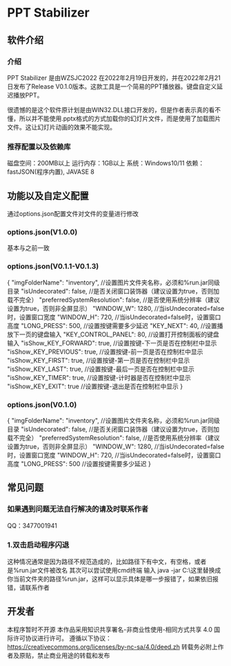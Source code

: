 # PPT Stabilizer

## 软件介绍

### 介绍

PPT Stabilizer 是由WZSJC2022 在2022年2月19日开发的，并在2022年2月21日发布了Release V0.1.0版本。这款工具是一个简易的PPT播放器。键盘自定义延迟播放PPT。

很遗憾的是这个软件原计划是由WIN32.DLL接口开发的，但是作者表示真的看不懂，所以并不能使用.pptx格式的方式加载你的幻灯片文件，而是使用了加载图片文件。这让幻灯片动画的效果不能实现。

### 推荐配置以及依赖库

磁盘空间：200MB以上
运行内存：1GB以上
系统：Windows10/11
依赖：fastJSON(程序内置), JAVASE 8

## 功能以及自定义配置

通过options.json配置文件对文件的变量进行修改

### options.json(V1.0.0)

基本与之前一致

### options.json(V0.1.1-V0.1.3)

{
  "imgFolderName": "inventory",				//设置图片文件夹名称，必须和%run.jar同级目录
  "isUndecorated": false,							//是否关闭窗口装饰器（建议设置为true，否则加载不完全）
  "preferredSystemResolution": false,		//是否使用系统分辨率（建议设置为true，否则非全屏显示）
  "WINDOW_W": 1280,								//当isUndecorated=false时，设置窗口宽度
  "WINDOW_H": 720,								//当isUndecorated=false时，设置窗口高度
  "LONG_PRESS": 500,								//设置按键需要多少延迟
  "KEY_NEXT": 40,										//设置播放下一页的键盘输入
  "KEY_CONTROL_PANEL": 80,				//设置打开控制面板的键盘输入
  "isShow_KEY_FORWARD": true,				//设置按键-下一页是否在控制栏中显示
  "isShow_KEY_PREVIOUS": true,				//设置按键-前一页是否在控制栏中显示
  "isShow_KEY_FIRST": true,						//设置按键-第一页是否在控制栏中显示
  "isShow_KEY_LAST": true,							//设置按键-最后一页是否在控制栏中显示
  "isShow_KEY_TIMER": true,						//设置按键-计时器是否在控制栏中显示
  "isShow_KEY_EXIT": true							//设置按键-退出是否在控制栏中显示
}

### options.json(V0.1.0)

{
  "imgFolderName": "inventory",				//设置图片文件夹名称，必须和%run.jar同级目录
  "isUndecorated": false,							//是否关闭窗口装饰器（建议设置为true，否则加载不完全）
  "preferredSystemResolution": false,		//是否使用系统分辨率（建议设置为true，否则非全屏显示）
  "WINDOW_W": 1280,								//当isUndecorated=false时，设置窗口宽度
  "WINDOW_H": 720,								//当isUndecorated=false时，设置窗口高度
  "LONG_PRESS": 500								//设置按键需要多少延迟
}

## 常见问题

### 如果遇到问题无法自行解决的请及时联系作者

QQ：3477001941

### 1.双击启动程序闪退

这种情况通常是因为路径不规范造成的，比如路径下有中文，有空格，或者是%run.jar文件被改名
其次可以尝试使用cmd终端 输入 java -jar C:\这里替换成你当前文件夹的路径\%run.jar，这样可以显示具体是哪一步报错了，如果依旧报错，请联系作者

## 开发者

本程序暂时不开源
本作品采用知识共享署名-非商业性使用-相同方式共享 4.0 国际许可协议进行许可。
遵循以下协议： https://creativecommons.org/licenses/by-nc-sa/4.0/deed.zh
转载务必附上作者及原贴，禁止商业用途的转载和发布